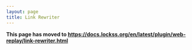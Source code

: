 ```yaml
---
layout: page
title: Link Rewriter
---
```


**This page has moved to <https://docs.lockss.org/en/latest/plugin/web-replay/link-rewriter.html>**
